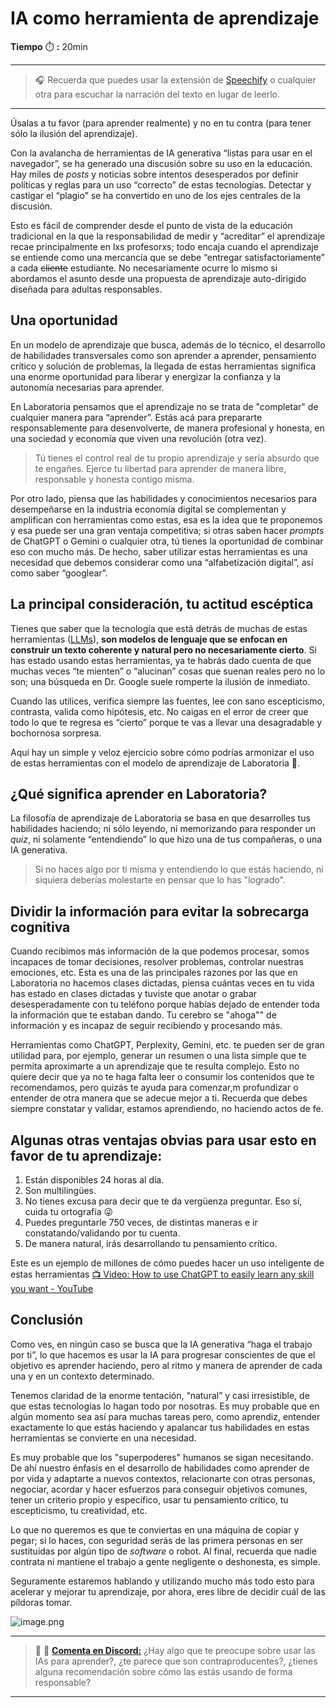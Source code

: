 # IA como herramienta de aprendizaje

**Tiempo** ⏱️ **:** 20min

***

> :headphones: Recuerda que puedes usar la extensión de [Speechify](https://speechify.com/es/extension-de-chrome/) o cualquier otra para escuchar la narración del texto en lugar de leerlo.

***

Úsalas a tu favor (para aprender realmente) y no en tu contra (para tener sólo la ilusión del aprendizaje).

Con la avalancha de herramientas de IA generativa “listas para usar en el navegador”, se ha generado una discusión sobre su uso en la educación. Hay miles de _posts_ y noticias sobre intentos desesperados por definir políticas y reglas para un uso “correcto” de estas tecnologías. Detectar y castigar el “plagio” se ha convertido en uno  de los ejes centrales de la discusión.

Esto es fácil de comprender desde el punto de vista de la educación tradicional en la que la responsabilidad de medir y “acreditar” el aprendizaje recae principalmente en lxs profesorxs; todo encaja cuando el aprendizaje se entiende como una mercancía que se debe “entregar satisfactoriamente” a cada ~~cliente~~ estudiante. No necesariamente ocurre lo mismo si abordamos el asunto desde una propuesta de aprendizaje auto-dirigido diseñada para adultas responsables.

## Una oportunidad

En un modelo de aprendizaje que busca, además de lo técnico, el desarrollo de habilidades transversales como son aprender a aprender, pensamiento crítico y solución de problemas, la llegada de estas herramientas significa una enorme oportunidad para liberar y energizar la confianza y la autonomía necesarias para aprender.

En Laboratoria pensamos que el aprendizaje no se trata de "completar" de cualquier manera para “aprender”. Estás acá para prepararte responsablemente para desenvolverte, de manera profesional y honesta, en una sociedad y economía que viven una revolución (otra vez).

> Tú tienes el control real de tu propio aprendizaje y sería absurdo que te engañes. Ejerce tu libertad para aprender de manera libre, responsable y honesta contigo misma.

Por otro lado, piensa que las habilidades y conocimientos necesarios para desempeñarse en la industria economía digital se complementan y amplifican con herramientas como estas, esa es la idea que te proponemos y esa puede ser una gran ventaja competitiva; si otras saben hacer *prompts* de ChatGPT o Gemini o cualquier otra, tú tienes la oportunidad de combinar eso con mucho más. De hecho, saber utilizar estas herramientas es una necesidad que debemos considerar como una “alfabetización digital”, así como saber “googlear”.

## La principal consideración, tu actitud escéptica

Tienes que saber que la tecnología que está detrás de muchas de estas herramientas ([LLMs](https://en.wikipedia.org/wiki/Large\_language\_model)), **son modelos de lenguaje que se enfocan en construir un texto coherente y natural pero no necesariamente cierto**. Si has estado usando estas herramientas, ya te habrás dado cuenta de que muchas veces “te mienten” o “alucinan” cosas que suenan reales pero no lo son; una búsqueda en Dr. Google suele romperte la ilusión de inmediato.

Cuando las utilices, verifica siempre las fuentes, lee con sano escepticismo, contrasta, valida como hipótesis, etc. No caigas en el error de creer que todo lo que te regresa es “cierto” porque te vas a llevar una desagradable y bochornosa sorpresa.

Aquí hay un simple y veloz ejercicio sobre cómo podrías armonizar el uso de estas herramientas con el modelo de aprendizaje de Laboratoria 💛.

## ¿Qué significa aprender en Laboratoria?

La filosofía de aprendizaje de Laboratoria se basa en que desarrolles tus habilidades haciendo; ni sólo leyendo, ni memorizando para responder un _quiz_, ni solamente “entendiendo” lo que hizo una de tus compañeras, o una IA generativa.

> Si no haces algo por ti misma y entendiendo lo que estás haciendo, ni siquiera deberías molestarte en pensar que lo has "logrado".

## Dividir la información para evitar la sobrecarga cognitiva

Cuando recibimos más información de la que podemos procesar, somos incapaces de tomar decisiones, resolver problemas, controlar nuestras emociones, etc. Esta es una de las principales razones por las que en Laboratoria no hacemos clases dictadas, piensa cuántas veces en tu vida has estado en clases dictadas y tuviste que anotar o grabar desesperadamente con tu teléfono porque habías dejado de entender toda la información que te estaban dando. Tu cerebro se "ahoga"" de información y es incapaz de seguir recibiendo y procesando más.

Herramientas como ChatGPT, Perplexity, Gemini, etc. te pueden ser de gran utilidad para, por ejemplo, generar un resumen o una lista simple que te permita aproximarte a un aprendizaje que te resulta complejo. Esto no quiere decir que ya no te haga falta leer o consumir los contenidos que te recomendamos, pero quizás te ayuda para comenzar,m profundizar o entender de otra manera que se adecue mejor a ti. Recuerda que debes siempre constatar y validar, estamos aprendiendo, no haciendo actos de fe.

## Algunas otras ventajas obvias para usar esto en favor de tu aprendizaje:

1. Están disponibles 24 horas al día.
2. Son multilingües.
3. No tienes excusa para decir que te da vergüenza preguntar. Eso sí, cuida tu ortografía 😜
4. Puedes preguntarle 750 veces, de distintas maneras e ir constatando/validando por tu cuenta.
5. De manera natural, irás desarrollando tu pensamiento crítico.

Este es un ejemplo de millones de cómo puedes hacer un uso inteligente de estas herramientas [📺 Video: How to use ChatGPT to easily learn any skill you want - YouTube](https://youtu.be/MnDudvCyWpc?si=yCcgwZr47Q-aczrO)

## Conclusión

Como ves, en ningún caso se busca que la IA generativa “haga el trabajo por ti”, lo que hacemos es usar la IA para progresar conscientes de que el objetivo es aprender haciendo, pero al ritmo y manera de aprender de cada una y en un contexto determinado.

Tenemos claridad de la enorme tentación, “natural” y casi irresistible, de que estas tecnologías lo hagan todo por nosotras. Es muy probable que en algún momento sea así para muchas tareas pero, como aprendiz, entender exactamente lo que estás haciendo y apalancar tus habilidades en estas herramientas se convierte en una necesidad.

Es muy probable que los "superpoderes" humanos se sigan necesitando. De ahí nuestro énfasis en el desarrollo de habilidades como aprender de por vida y adaptarte a nuevos contextos, relacionarte con otras personas, negociar, acordar y hacer esfuerzos para conseguir objetivos comunes, tener un criterio propio y específico, usar tu pensamiento crítico, tu escepticismo, tu creatividad, etc.

Lo que no queremos es que te conviertas en una máquina de copiar y pegar; si lo haces, con seguridad serás de las primera personas en ser sustituidas por algún tipo de _software_ o robot. Al final, recuerda que nadie contrata ni mantiene el trabajo a gente negligente o deshonesta, es simple.

Seguramente estaremos hablando y utilizando mucho más todo esto para acelerar y mejorar tu aprendizaje, por ahora, eres libre de decidir cuál de las píldoras tomar.

![image.png](https://codahosted.io/docs/e8wmWdSwLD/blobs/bl-5fUVyjHL8x/89ddf7521ad05b9be177c88db99e0664549653badeeaeb8631d3efd69d7d0fa27f5e1c1da8e38a5fd57fd563f4a6a01bd266b19ec662b9727ded6ccdc7c7a9f38298006e66b32df4bc725211f5833cf63d66ee65e3677a7c45412e3f82f2b60bc43f92dd)

***

> 📢 💬 [**Comenta en Discord:**](https://discord.com/channels/1209273049304666113/1215449353250938901) ¿Hay algo que te preocupe sobre usar las IAs para aprender?, ¿te parece que son contraproducentes?, ¿tienes alguna recomendación sobre cómo las estás usando de forma responsable?

***
